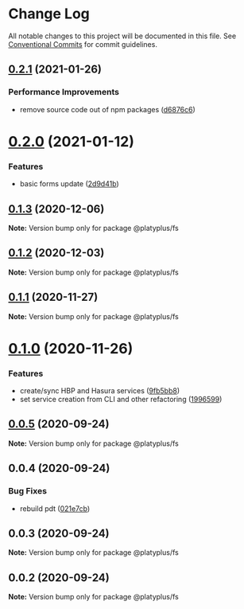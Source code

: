 # Change Log

All notable changes to this project will be documented in this file.
See [Conventional Commits](https://conventionalcommits.org) for commit guidelines.

## [0.2.1](https://github.com/platyplus/platydev/compare/@platyplus/fs@0.2.0...@platyplus/fs@0.2.1) (2021-01-26)


### Performance Improvements

* remove source code out of npm packages ([d6876c6](https://github.com/platyplus/platydev/commit/d6876c64efa6f12afd9aa0fd5c618c0e3ba3c705))





# [0.2.0](https://github.com/platyplus/platydev/compare/@platyplus/fs@0.1.3...@platyplus/fs@0.2.0) (2021-01-12)


### Features

* basic forms update ([2d9d41b](https://github.com/platyplus/platydev/commit/2d9d41b1c71907cb47dba9121af5191eb7e1edb1))





## [0.1.3](https://github.com/platyplus/platydev/compare/@platyplus/fs@0.1.2...@platyplus/fs@0.1.3) (2020-12-06)

**Note:** Version bump only for package @platyplus/fs





## [0.1.2](https://github.com/platyplus/platydev/compare/@platyplus/fs@0.1.1...@platyplus/fs@0.1.2) (2020-12-03)

**Note:** Version bump only for package @platyplus/fs





## [0.1.1](https://github.com/platyplus/platydev/compare/@platyplus/fs@0.1.0...@platyplus/fs@0.1.1) (2020-11-27)

**Note:** Version bump only for package @platyplus/fs





# [0.1.0](https://github.com/platyplus/platydev/compare/@platyplus/fs@0.0.5...@platyplus/fs@0.1.0) (2020-11-26)


### Features

* create/sync HBP and Hasura services ([9fb5bb8](https://github.com/platyplus/platydev/commit/9fb5bb8fbde0c89e8099da08e4efd491fcd5de1a))
* set service creation from CLI and other refactoring ([1996599](https://github.com/platyplus/platydev/commit/199659988b37abf4eb068d4b08bfd1bce97f4533))





## [0.0.5](https://github.com/platyplus/platydev/compare/@platyplus/fs@0.0.4...@platyplus/fs@0.0.5) (2020-09-24)

**Note:** Version bump only for package @platyplus/fs





## 0.0.4 (2020-09-24)


### Bug Fixes

* rebuild pdt ([021e7cb](https://github.com/platyplus/platydev/commit/021e7cb617ad0fe251d134395196050f64c72d08))





## 0.0.3 (2020-09-24)

**Note:** Version bump only for package @platyplus/fs





## 0.0.2 (2020-09-24)

**Note:** Version bump only for package @platyplus/fs

